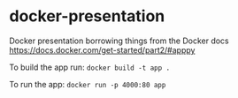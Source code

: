 # docker-presentation
Docker presentation borrowing things from the Docker docs https://docs.docker.com/get-started/part2/#apppy

To build the app run:
```docker build -t app .```

To run the app:
```docker run -p 4000:80 app```

